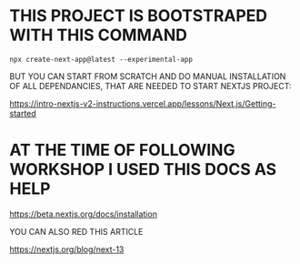 # THIS PROJECT IS BOOTSTRAPED WITH THIS COMMAND

```
npx create-next-app@latest --experimental-app
```

BUT YOU CAN START FROM SCRATCH AND DO MANUAL INSTALLATION OF ALL DEPENDANCIES, THAT ARE NEEDED TO START NEXTJS PROJECT:

<https://intro-nextjs-v2-instructions.vercel.app/lessons/Next.js/Getting-started>

# AT THE TIME OF FOLLOWING WORKSHOP I USED THIS DOCS AS HELP

<https://beta.nextjs.org/docs/installation>

YOU CAN ALSO RED THIS ARTICLE

<https://nextjs.org/blog/next-13>